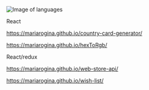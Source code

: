 
![Image of languages](https://encrypted-tbn0.gstatic.com/images?q=tbn:ANd9GcSch5zjv-c1NqGhYflOax2qQlJint1U2_0KZsUXnHAQwktUN2nxqimDbxya6aki7Em6Mts&usqp=CAU)


React  

https://mariarogina.github.io/country-card-generator/

https://mariarogina.github.io/hexToRgb/

React/redux 

https://mariarogina.github.io/web-store-api/ 

https://mariarogina.github.io/wish-list/

